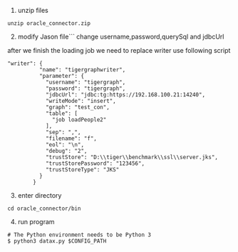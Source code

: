 1. unzip files

```
unzip oracle_connector.zip
```
2. modify Jason file```
change username,password,querySql and jdbcUrl

after we finish the loading job we need to replace writer use following script
```
"writer": {
          "name": "tigergraphwriter",
          "parameter": {
            "username": "tigergraph",
            "password": "tigergraph",
            "jdbcUrl": "jdbc:tg:https://192.168.100.21:14240",
            "writeMode": "insert",
            "graph": "test_con",
            "table": [
              "job loadPeople2"
            ],
            "sep": ",",
            "filename": "f",
            "eol": "\n",
            "debug": "2",
            "trustStore": "D:\\tiger\\benchmark\\ssl\\server.jks",
            "trustStorePassword": "123456",
            "trustStoreType": "JKS"
          }
        }

```
3. enter directory

```
cd oracle_connector/bin
```


4. run program

```
# The Python environment needs to be Python 3
$ python3 datax.py $CONFIG_PATH
```

